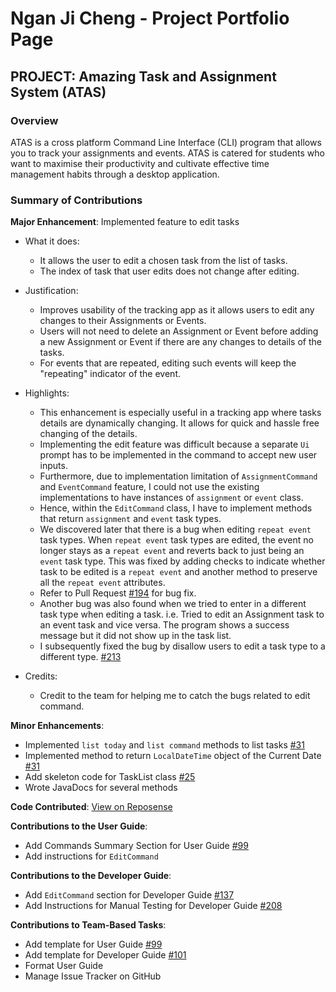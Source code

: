 # Ngan Ji Cheng - Project Portfolio Page 

## PROJECT: Amazing Task and Assignment System (ATAS)

### Overview
ATAS is a cross platform Command Line Interface (CLI) program that allows you to track your assignments and events. 
ATAS is catered for students who want to maximise their productivity and cultivate effective time management habits through a desktop application.

### Summary of Contributions 
**Major Enhancement**: Implemented feature to edit tasks

- What it does: 
    - It allows the user to edit a chosen task from the list of tasks.
    - The index of task that user edits does not change after editing. 
    
- Justification:
    - Improves usability of the tracking app as it allows users to edit any changes to their Assignments or Events.
    - Users will not need to delete an Assignment or Event before adding a new Assignment or Event if there are any changes
    to details of the tasks. 
    - For events that are repeated, editing such events will keep the "repeating" indicator of the event. 

- Highlights:
    - This enhancement is especially useful in a tracking app where tasks details are dynamically changing. It allows for quick
    and hassle free changing of the details.
    - Implementing the edit feature was difficult because a separate `Ui` prompt has to be implemented in the command to accept
    new user inputs. 
    - Furthermore, due to implementation limitation of `AssignmentCommand` and `EventCommand` feature, I could not use the existing
    implementations to have instances of `assignment` or `event` class. 
    - Hence, within the `EditCommand` class, I have to implement methods that return `assignment` and `event` task types.
    - We discovered later that there is a bug when editing `repeat event` task types. When `repeat event` task types are edited,
    the event no longer stays as a `repeat event` and reverts back to just being an `event` task type. This was fixed by adding checks to
    indicate whether task to be edited is a `repeat event` and another method to preserve all the `repeat event` attributes. 
    - Refer to Pull Request [#194](https://github.com/AY1920S2-CS2113T-M16-1/tp/pull/194) for bug fix. 
    - Another bug was also found when we tried to enter in a different task type when editing a task. i.e. Tried to edit 
    an Assignment task to an event task and vice versa. The program shows a success message but it did not show up in the 
    task list.
    - I subsequently fixed the bug by disallow users to edit a task type to a different type. [#213](https://github.com/AY1920S2-CS2113T-M16-1/tp/pull/213)  
 
 - Credits: 
    - Credit to the team for helping me to catch the bugs related to edit command.
    
**Minor Enhancements**:
- Implemented `list today` and `list command` methods to list tasks [#31](https://github.com/AY1920S2-CS2113T-M16-1/tp/pull/31)
- Implemented method to return `LocalDateTime` object of the Current Date [#31](https://github.com/AY1920S2-CS2113T-M16-1/tp/pull/31)
- Add skeleton code for TaskList class [#25](https://github.com/AY1920S2-CS2113T-M16-1/tp/pull/25)
- Wrote JavaDocs for several methods 

**Code Contributed**: [View on Reposense](https://nus-cs2113-ay1920s2.github.io/tp-dashboard/#breakdown=true&search=jichngan&sort=groupTitle&sortWithin=title&since=2020-03-01&timeframe=commit&mergegroup=false&groupSelect=groupByRepos&tabOpen=true&tabType=authorship&tabAuthor=jichngan&tabRepo=AY1920S2-CS2113T-M16-1%2Ftp%5Bmaster%5D)

**Contributions to the User Guide**:
- Add Commands Summary Section for User Guide [#99](https://github.com/AY1920S2-CS2113T-M16-1/tp/pull/99)
- Add instructions for `EditCommand`

**Contributions to the Developer Guide**:
- Add `EditCommand` section for Developer Guide [#137](https://github.com/AY1920S2-CS2113T-M16-1/tp/pull/137)
- Add Instructions for Manual Testing for Developer Guide [#208](https://github.com/AY1920S2-CS2113T-M16-1/tp/pull/208)

**Contributions to Team-Based Tasks**:
- Add template for User Guide [#99](https://github.com/AY1920S2-CS2113T-M16-1/tp/pull/99)
- Add template for Developer Guide [#101](https://github.com/AY1920S2-CS2113T-M16-1/tp/pull/101)
- Format User Guide 
- Manage Issue Tracker on GitHub
    
    